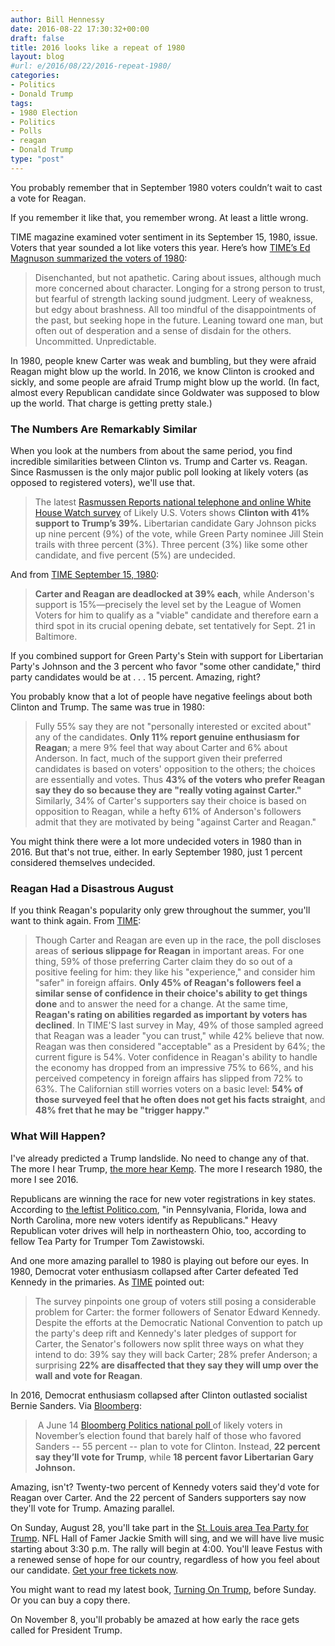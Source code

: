 ```yaml
---
author: Bill Hennessy
date: 2016-08-22 17:30:32+00:00
draft: false
title: 2016 looks like a repeat of 1980
layout: blog
#url: e/2016/08/22/2016-repeat-1980/
categories:
- Politics
- Donald Trump
tags:
- 1980 Election
- Politics
- Polls
- reagan
- Donald Trump
type: "post"
---
```


You probably remember that in September 1980 voters couldn’t wait to cast a vote for Reagan.

If you remember it like that, you remember wrong. At least a little wrong.

TIME magazine examined voter sentiment in its September 15, 1980, issue. Voters that year sounded a lot like voters this year. Here’s how [TIME’s Ed Magnuson summarized the voters of 1980](https://content.time.com/time/subscriber/article/0,33009,924432-2,00.html):



> Disenchanted, but not apathetic. Caring about issues, although much more concerned about character. Longing for a strong person to trust, but fearful of strength lacking sound judgment. Leery of weakness, but edgy about brashness. All too mindful of the disappointments of the past, but seeking hope in the future. Leaning toward one man, but often out of desperation and a sense of disdain for the others. Uncommitted. Unpredictable.



In 1980, people knew Carter was weak and bumbling, but they were afraid Reagan might blow up the world. In 2016, we know Clinton is crooked and sickly, and some people are afraid Trump might blow up the world. (In fact, almost every Republican candidate since Goldwater was supposed to blow up the world. That charge is getting pretty stale.)



### The Numbers Are Remarkably Similar



When you look at the numbers from about the same period, you find incredible similarities between Clinton vs. Trump and Carter vs. Reagan. Since Rasmussen is the only major public poll looking at likely voters (as opposed to registered voters), we'll use that.



> The latest [Rasmussen Reports national telephone and online White House Watch survey](https://www.rasmussenreports.com/public_content/politics/elections/election_2016/white_house_watch) of Likely U.S. Voters shows **Clinton with 41% support to Trump’s 39%.** Libertarian candidate Gary Johnson picks up nine percent (9%) of the vote, while Green Party nominee Jill Stein trails with three percent (3%). Three percent (3%) like some other candidate, and five percent (5%) are undecided.



And from [TIME September 15, 1980](https://content.time.com/time/subscriber/article/0,33009,924432-2,00.html):



> **Carter and Reagan are deadlocked at 39% each**, while Anderson's support is 15%—precisely the level set by the League of Women Voters for him to qualify as a "viable" candidate and therefore earn a third spot in its crucial opening debate, set tentatively for Sept. 21 in Baltimore.



If you combined support for Green Party's Stein with support for Libertarian Party's Johnson and the 3 percent who favor "some other candidate," third party candidates would be at . . . 15 percent. Amazing, right?

You probably know that a lot of people have negative feelings about both Clinton and Trump. The same was true in 1980:



> Fully 55% say they are not "personally interested or excited about" any of the candidates. **Only 11% report genuine enthusiasm for Reagan**; a mere 9% feel that way about Carter and 6% about Anderson. In fact, much of the support given their preferred candidates is based on voters' opposition to the others; the choices are essentially and votes. Thus **43% of the voters who prefer Reagan say they do so because they are "really voting against Carter."** Similarly, 34% of Carter's supporters say their choice is based on opposition to Reagan, while a hefty 61% of Anderson's followers admit that they are motivated by being "against Carter and Reagan."



You might think there were a lot more undecided voters in 1980 than in 2016. But that's not true, either. In early September 1980, just 1 percent considered themselves undecided.



### Reagan Had a Disastrous August



If you think Reagan's popularity only grew throughout the summer, you'll want to think again. From [TIME](https://content.time.com/time/subscriber/article/0,33009,924432-2,00.html):



> Though Carter and Reagan are even up in the race, the poll discloses areas of **serious slippage for Reagan** in important areas. For one thing, 59% of those preferring Carter claim they do so out of a positive feeling for him: they like his "experience," and consider him "safer" in foreign affairs. **Only 45% of Reagan's followers feel a similar sense of confidence in their choice's ability to get things done** and to answer the need for a change. At the same time, **Reagan's rating on abilities regarded as important by voters has declined**. In TIME'S last survey in May, 49% of those sampled agreed that Reagan was a leader "you can trust," while 42% believe that now. Reagan was then considered "acceptable" as a President by 64%; the current figure is 54%. Voter confidence in Reagan's ability to handle the economy has dropped from an impressive 75% to 66%, and his perceived competency in foreign affairs has slipped from 72% to 63%. The Californian still worries voters on a basic level: **54% of those surveyed feel that he often does not get his facts straight**, and **48% fret that he may be "trigger happy."**





### What Will Happen?



I've already predicted a Trump landslide. No need to change any of that. The more I hear Trump, [the more hear Kemp](https://hennessysview.com/2016/08/19/trumps-misdirection-play/). The more I research 1980, the more I see 2016.

Republicans are winning the race for new voter registrations in key states. According to [the leftist Politico.com](https://www.politico.com/story/2016/08/trump-voter-registration-republican-battleground-227216), "in Pennsylvania, Florida, Iowa and North Carolina, more new voters identify as Republicans." Heavy Republican voter drives will help in northeastern Ohio, too, according to fellow Tea Party for Trumper Tom Zawistowski.

And one more amazing parallel to 1980 is playing out before our eyes. In 1980, Democrat voter enthusiasm collapsed after Carter defeated Ted Kennedy in the primaries. As [TIME](https://content.time.com/time/subscriber/article/0,33009,924432-3,00.html) pointed out:



> The survey pinpoints one group of voters still posing a considerable problem for Carter: the former followers of Senator Edward Kennedy. Despite the efforts at the Democratic National Convention to patch up the party's deep rift and Kennedy's later pledges of support for Carter, the Senator's followers now split three ways on what they intend to do: 39% say they will back Carter; 28% prefer Anderson; a surprising **22% are disaffected that they say they will ump over the wall and vote for Reagan**.



In 2016, Democrat enthusiasm collapsed after Clinton outlasted socialist Bernie Sanders. Via [Bloomberg](https://www.bloomberg.com/politics/articles/2016-06-22/nearly-half-of-sanders-supporters-won-t-support-clinton):



>  A June 14 [Bloomberg Politics national poll ](https://www.bloomberg.com/politics/articles/2016-06-14/bloomberg-politics-national-poll-june-2016)of likely voters in November’s election found that barely half of those who favored Sanders -- 55 percent -- plan to vote for Clinton. Instead, **22 percent say they’ll vote for Trump**, while **18 percent favor Libertarian Gary Johnson.**



Amazing, isn't? Twenty-two percent of Kennedy voters said they'd vote for Reagan over Carter. And the 22 percent of Sanders supporters say now they'll vote for Trump. Amazing parallel.

On Sunday, August 28, you'll take part in the [St. Louis area Tea Party for Trump](https://hennessysview.com/2016/08/11/mark-calendars-tea-party-for-trump-august-28-400-p-m/). NFL Hall of Famer Jackie Smith will sing, and we will have live music starting about 3:30 p.m. The rally will begin at 4:00. You'll leave Festus with a renewed sense of hope for our country, regardless of how you feel about our candidate. [Get your free tickets now](https://www.eventbrite.com/e/tea-party-for-trump-rally-tickets-2832864173?aff=ehomecard).

You might want to read my latest book, [Turning On Trump](https://hennessysview.com/turning-on-trump/), before Sunday. Or you can buy a copy there.

On November 8, you'll probably be amazed at how early the race gets called for President Trump.


